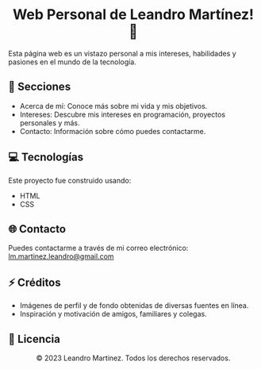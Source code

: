 <h1 align="center">Web Personal de Leandro Martínez! 👋</h1>
Esta página web es un vistazo personal a mis intereses, habilidades y pasiones en el mundo de la tecnología.

<h2 align="left">📄 Secciones</h2>

- Acerca de mí: Conoce más sobre mi vida y mis objetivos.
- Intereses: Descubre mis intereses en programación, proyectos personales y más.
- Contacto: Información sobre cómo puedes contactarme.

<h2 align="left">💻 Tecnologías</h2>

Este proyecto fue construido usando:

- HTML
- CSS

<h2 align="left">🌐 Contacto</h2>

Puedes contactarme a través de mi correo electrónico:
<a href="mailto:lm.martinez.leandro@gmail.com">lm.martinez.leandro@gmail.com</a>

<h2 align="left">⚡ Créditos</h2>

- Imágenes de perfil y de fondo obtenidas de diversas fuentes en línea.
- Inspiración y motivación de amigos, familiares y colegas.

<h2 align="left">📖 Licencia</h2>

<p align="center">© 2023 Leandro Martinez. Todos los derechos reservados.</p>